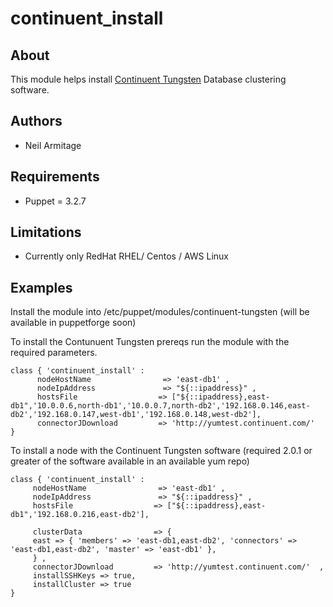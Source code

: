 # continuent_install

## About

This module helps install [Continuent Tungsten](https://www.continuent.com) Database clustering software.


## Authors

* Neil Armitage


## Requirements

* Puppet = 3.2.7

## Limitations

* Currently only RedHat RHEL/ Centos / AWS Linux

## Examples

Install the module into /etc/puppet/modules/continuent-tungsten (will be available in puppetforge soon)

To install the Contunuent Tungsten prereqs run the module with the required parameters.

 ```puppet
 class { 'continuent_install' :
       nodeHostName                => 'east-db1' ,
       nodeIpAddress               => "${::ipaddress}" ,
       hostsFile                  => ["${::ipaddress},east-db1",'10.0.0.6,north-db1','10.0.0.7,north-db2','192.168.0.146,east-db2','192.168.0.147,west-db1','192.168.0.148,west-db2'],
       connectorJDownload         => 'http://yumtest.continuent.com/'
 }

 ```

 To install a node with the Continuent Tungsten software (required 2.0.1 or greater of the software available in an available yum repo)
  ```puppet
 class { 'continuent_install' :
       nodeHostName                => 'east-db1' ,
       nodeIpAddress               => "${::ipaddress}" ,
       hostsFile                  => ["${::ipaddress},east-db1",'192.168.0.216,east-db2'],

       clusterData                => {
       east => { 'members' => 'east-db1,east-db2', 'connectors' => 'east-db1,east-db2', 'master' => 'east-db1' },
       } ,
       connectorJDownload         => 'http://yumtest.continuent.com/'  ,
       installSSHKeys => true,
       installCluster => true
 }

  ```